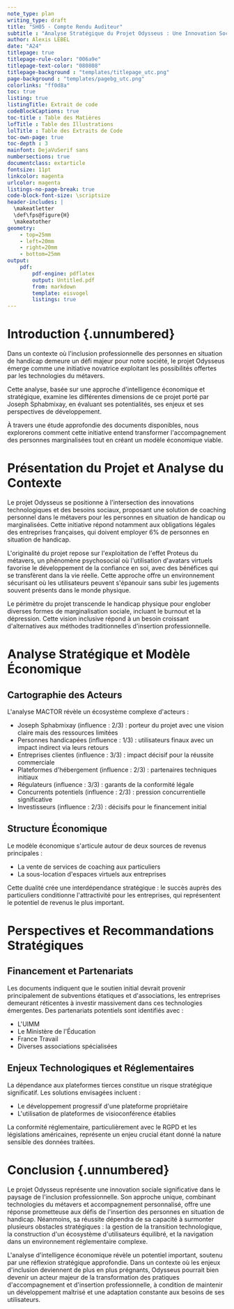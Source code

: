 ```yaml
---
note_type: plan
writing_type: draft 
title: "SH05 - Compte Rendu Auditeur"
subtitle : "Analyse Stratégique du Projet Odysseus : Une Innovation Sociale dans le Métavers"
author: Alexis LEBEL
date: "A24"
titlepage: true 
titlepage-rule-color: "006a9e" 
titlepage-text-color: "080808" 
titlepage-background : "templates/titlepage_utc.png"
page-background : "templates/pagebg_utc.png"
colorlinks: "ff0d8a"
toc: true
listing: true
listingTitle: Extrait de code
codeBlockCaptions: true
toc-title : Table des Matières
lofTitle : Table des Illustrations
lolTitle : Table des Extraits de Code
toc-own-page: true
toc-depth : 3
mainfont: DejaVuSerif sans
numbersections: true
documentclass: extarticle
fontsize: 11pt
linkcolor: magenta
urlcolor: magenta
listings-no-page-break: true
code-block-font-size: \scriptsize
header-includes: |
  \makeatletter
  \def\fps@figure{H}
  \makeatother
geometry:
	- top=25mm
	- left=20mm
	- right=20mm
	- bottom=25mm
output: 
    pdf: 
        pdf-engine: pdflatex
        output: Untitled.pdf
        from: markdown
        template: eisvogel
        listings: true
---
```


# Introduction {.unnumbered}

Dans un contexte où l'inclusion professionnelle des personnes en situation de handicap demeure un défi majeur pour notre société, le projet Odysseus émerge comme une initiative novatrice exploitant les possibilités offertes par les technologies du métavers. 

Cette analyse, basée sur une approche d'intelligence économique et stratégique, examine les différentes dimensions de ce projet porté par Joseph Sphabmixay, en évaluant ses potentialités, ses enjeux et ses perspectives de développement. 

À travers une étude approfondie des documents disponibles, nous explorerons comment cette initiative entend transformer l'accompagnement des personnes marginalisées tout en créant un modèle économique viable.

# Présentation du Projet et Analyse du Contexte

Le projet Odysseus se positionne à l'intersection des innovations technologiques et des besoins sociaux, proposant une solution de coaching personnel dans le métavers pour les personnes en situation de handicap ou marginalisées. Cette initiative répond notamment aux obligations légales des entreprises françaises, qui doivent employer 6% de personnes en situation de handicap.

L'originalité du projet repose sur l'exploitation de l'effet Proteus du métavers, un phénomène psychosocial où l'utilisation d'avatars virtuels favorise le développement de la confiance en soi, avec des bénéfices qui se transfèrent dans la vie réelle. Cette approche offre un environnement sécurisant où les utilisateurs peuvent s'épanouir sans subir les jugements souvent présents dans le monde physique.

Le périmètre du projet transcende le handicap physique pour englober diverses formes de marginalisation sociale, incluant le burnout et la dépression. Cette vision inclusive répond à un besoin croissant d'alternatives aux méthodes traditionnelles d'insertion professionnelle.

# Analyse Stratégique et Modèle Économique

## Cartographie des Acteurs

L'analyse MACTOR révèle un écosystème complexe d'acteurs :

* Joseph Sphabmixay (influence : 2/3) : porteur du projet avec une vision claire mais des ressources limitées
* Personnes handicapées (influence : 1/3) : utilisateurs finaux avec un impact indirect via leurs retours
* Entreprises clientes (influence : 3/3) : impact décisif pour la réussite commerciale
* Plateformes d'hébergement (influence : 2/3) : partenaires techniques initiaux
* Régulateurs (influence : 3/3) : garants de la conformité légale
* Concurrents potentiels (influence : 2/3) : pression concurrentielle significative
* Investisseurs (influence : 2/3) : décisifs pour le financement initial

## Structure Économique

Le modèle économique s'articule autour de deux sources de revenus principales :

* La vente de services de coaching aux particuliers
* La sous-location d'espaces virtuels aux entreprises 

Cette dualité crée une interdépendance stratégique : le succès auprès des particuliers conditionne l'attractivité pour les entreprises, qui représentent le potentiel de revenus le plus important.

# Perspectives et Recommandations Stratégiques

## Financement et Partenariats

Les documents indiquent que le soutien initial devrait provenir principalement de subventions étatiques et d'associations, les entreprises demeurant réticentes à investir massivement dans ces technologies émergentes. Des partenariats potentiels sont identifiés avec :

* L'UIMM
* Le Ministère de l'Éducation
* France Travail
* Diverses associations spécialisées

## Enjeux Technologiques et Réglementaires

La dépendance aux plateformes tierces constitue un risque stratégique significatif. Les solutions envisagées incluent :

* Le développement progressif d'une plateforme propriétaire
* L'utilisation de plateformes de visioconférence établies

La conformité réglementaire, particulièrement avec le RGPD et les législations américaines, représente un enjeu crucial étant donné la nature sensible des données traitées.

# Conclusion {.unnumbered}

Le projet Odysseus représente une innovation sociale significative dans le paysage de l'inclusion professionnelle. Son approche unique, combinant technologies du métavers et accompagnement personnalisé, offre une réponse prometteuse aux défis de l'insertion des personnes en situation de handicap. Néanmoins, sa réussite dépendra de sa capacité à surmonter plusieurs obstacles stratégiques : la gestion de la transition technologique, la construction d'un écosystème d'utilisateurs équilibré, et la navigation dans un environnement réglementaire complexe.

L'analyse d'intelligence économique révèle un potentiel important, soutenu par une réflexion stratégique approfondie. Dans un contexte où les enjeux d'inclusion deviennent de plus en plus prégnants, Odysseus pourrait bien devenir un acteur majeur de la transformation des pratiques d'accompagnement et d'insertion professionnelle, à condition de maintenir un développement maîtrisé et une adaptation constante aux besoins de ses utilisateurs.
